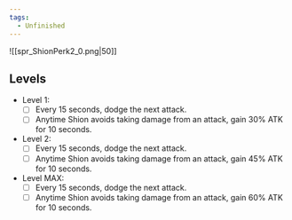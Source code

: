 ```yaml
---
tags:
  - Unfinished
---
```

![[spr_ShionPerk2_0.png|50]]
## Levels
- Level 1:
	- [ ] Every 15 seconds, dodge the next attack. 
	- [ ] Anytime Shion avoids taking damage from an attack, gain 30% ATK for 10 seconds.
- Level 2:
	- [ ] Every 15 seconds, dodge the next attack. 
	- [ ] Anytime Shion avoids taking damage from an attack, gain 45% ATK for 10 seconds.
- Level MAX:
	- [ ] Every 15 seconds, dodge the next attack. 
	- [ ] Anytime Shion avoids taking damage from an attack, gain 60% ATK for 10 seconds.